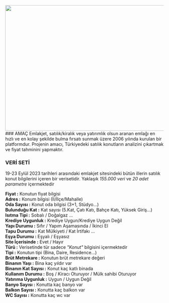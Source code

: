 <img src="https://logowik.com/content/uploads/images/emlakjet.jpg" width="800" height="400">
### AMAÇ
Emlakjet, satılık/kiralık veya yatırımlık olsun aranan emlağı en hızlı ve en kolay şekilde bulma
fırsatı sunmak üzere 2006 yılında kurulan bir platformdur. Projenin amacı, Türkiyedeki satılık
konutların analizini çıkartmak ve fiyat tahminini yapmaktır.

### VERİ SETİ
19-23 Eylül 2023 tarihleri arasındaki emlakjet sitesindeki bütün illerin satılık konut bilgilerini içeren bir verisetidir. Yaklaşık *155.000 veri* ve *20 adet parametre* içermektedir

**Fiyat :** Konutun fiyat bilgisi<br>
**Adres :** Konum bilgisi (İl/İlçe/Mahalle)<br>
**Oda Sayısı :** Konut oda bilgisi (3+1, Stüdyo...)<br>
**Bulunduğu Kat :** Kat sayısı (5.Kat, Çatı Katı, Bahçe Katı, Yüksek Giriş...)<br>
**Isıtma Tipi :** Sobalı / Doğalgaz ...<br>
**Krediye Uygunluk :** Krediye Uygun/Krediye Uygun Değil<br>
**Yapı Durumu :** Sıfır / Yapım Aşamasında / İkinci El<br>
**Tapu Durumu :** Kat Mülkiyeti / Kat İrtifakı ...<br>
**Eşya Durumu :** Eşyalı / Eşyasız  <br>
**Site İçerisinde :** Evet / Hayır<br>
**Türü :** Verisetinde tür sadece *"Konut"* bilgisini içermektedir<br>
**Tipi :** Konutun tipi (Bina, Daire, Residence...)<br>
**Brüt Metrekare :** Konutun brüt metrekare değeri<br>
**Binanın Yaşı :** Bina kaç yıldır var<br>
**Binanın Kat Sayısı :** Konut kaç katlı binada<br>
**Kullanım Durumu :** Boş / Kiracı Oturuyor / Mülk sahibi Oturuyor<br>
**Yatırıma Uygunluk :** Uygun / Uygun Değil<br>
**Banyo Sayısı :** Konutta kaç banyo var<br>
**Balkon Sayısı :** Konutta kaç balkon var <br>
**WC Sayısı :** Konutta kaç wc var<br>
